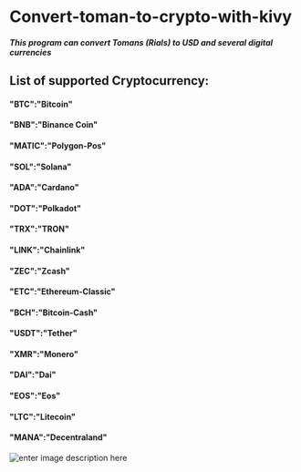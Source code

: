 
# Convert-toman-to-crypto-with-kivy
##### This program can convert Tomans (Rials) to USD and several digital currencies
## List of supported Cryptocurrency:
#### "BTC":"Bitcoin"
#### "BNB":"Binance Coin"
#### "MATIC":"Polygon-Pos"
#### "SOL":"Solana"
#### "ADA":"Cardano"
#### "DOT":"Polkadot"
#### "TRX":"TRON"
#### "LINK":"Chainlink"
#### "ZEC":"Zcash"
#### "ETC":"Ethereum-Classic"
#### "BCH":"Bitcoin-Cash"
#### "USDT":"Tether"
#### "XMR":"Monero"
#### "DAI":"Dai"
#### "EOS":"Eos"
#### "LTC":"Litecoin"
#### "MANA":"Decentraland"
![enter image description here](https://i.postimg.cc/Z5xs5QgV/1.png)
